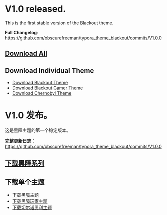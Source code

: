 # V1.0 released.
This is the first stable version of the Blackout theme.

**Full Changelog**: https://github.com/obscurefreeman/typora_theme_blackout/commits/V1.0.0

## [Download All](https://github.com/obscurefreeman/typora_theme_blackout/releases/download/V1.0.0/blackout_theme_pack.zip)

## Download Individual Theme

- [Download Blackout Theme](https://github.com/obscurefreeman/typora_theme_blackout/releases/download/V1.0.0/blackout_theme.zip)
- [Download Blackout Gamer Theme](https://github.com/obscurefreeman/typora_theme_blackout/releases/download/V1.0.0/blackout_theme_gamer.zip)
- [Download Chernobyl Theme](https://github.com/obscurefreeman/typora_theme_blackout/releases/download/V1.0.0/blackout_theme_chernobyl.zip)

# V1.0 发布。
这是黑障主题的第一个稳定版本。

**完整更新日志**：https://github.com/obscurefreeman/typora_theme_blackout/commits/V1.0.0

## [下载黑障系列](https://github.com/obscurefreeman/typora_theme_blackout/releases/download/V1.0.0/blackout_theme_pack.zip)

## 下载单个主题

- [下载黑障主题](https://github.com/obscurefreeman/typora_theme_blackout/releases/download/V1.0.0/blackout_theme.zip)
- [下载黑障玩家主题](https://github.com/obscurefreeman/typora_theme_blackout/releases/download/V1.0.0/blackout_theme_gamer.zip)
- [下载切尔诺贝利主题](https://github.com/obscurefreeman/typora_theme_blackout/releases/download/V1.0.0/blackout_theme_chernobyl.zip)